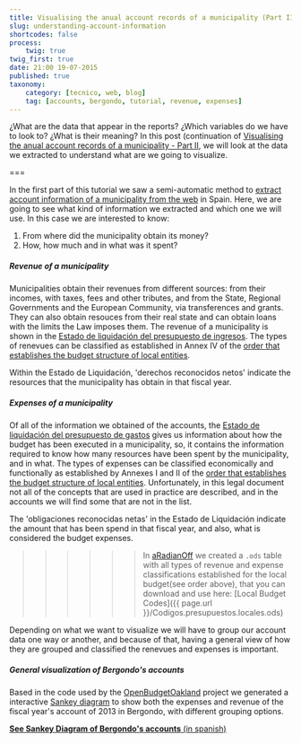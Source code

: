 ```yaml
---
title: Visualising the anual account records of a municipality (Part II): Understanding the account information
slug: understanding-account-information
shortcodes: false
process:
    twig: true
twig_first: true
date: 21:00 19-07-2015
published: true
taxonomy:
    category: [tecnico, web, blog]
    tag: [accounts, bergondo, tutorial, revenue, expenses]
---
```


¿What are the data that appear in the reports? ¿Which variables do we have to look to? ¿What is their meaning? In this post (continuation of [Visualising the anual account records of a municipality - Part II](/en/blog//extracting-information-rendiciondecuentas.es), we will look at the data we extracted to understand what are we going to visualize.

===

In the first part of this tutorial we saw a semi-automatic method to  [extract account information of a municipality from the web](/en/blog//extracting-information-rendiciondecuentas.es) in Spain. Here, we are going to see what kind of information we extracted and which one we will use. In this case we are interested to know:
1. From where did the municipality obtain its money?
2. How, how much and in what was it spent?

##### Revenue of a municipality
Municipalities obtain their revenues from different sources: from their incomes, with taxes, fees and other tributes, and from the State, Regional Governments and the European Community, via transferences and grants. They can also obtain resouces from their real state and can obtain loans with the limits the Law imposes them. The revenue of a municipality is shown in the [Estado de liquidación del presupuesto de ingresos](http://www.rendiciondecuentas.es/es/informaciongeneral/presupuestoentidades/EstadoLiquidacionPresupuestoIngresos.html). The types of renevues can be classified as established in Annex IV of the [order that establishes the budget structure of local entities](http://www.boe.es/buscar/act.php?id=BOE-A-2008-19916).


Within the Estado de Liquidación, 'derechos reconocidos netos' indicate the resources that the municipality has obtain in that fiscal year. 

##### Expenses of a municipality
Of all of the information we obtained of the accounts, the [Estado de liquidación del presupuesto de gastos](http://www.rendiciondecuentas.es/es/informaciongeneral/presupuestoentidades/EstadoLiquidacionPresupuestoGastos.html) gives us information about how the budget has been executed in a municipality, so, it contains the information required to know how many resources have been spent by the municipality, and in what. The types of expenses can be classified economically and functionally as established by Annexes I and II of the [order that establishes the budget structure of local entities](http://www.boe.es/buscar/act.php?id=BOE-A-2008-19916). Unfortunately, in this legal document not all of the concepts that are used in practice are described, and in the accounts we will find some that are not in the list.

The 'obligaciones reconocidas netas' in the Estado de Liquidación indicate the amount that has been spend in that fiscal year, and also, what is considered the budget expenses. 


>>>>>> In [aRadianOff](http://www.aradianoff.com) we created a `.ods` table with all types of revenue and expense classifications established for the local budget(see order above), that you can download and use here: [Local Budget Codes]({{ page.url }}/Codigos.presupuestos.locales.ods)

Depending on what we want to visualize we will have to group our account data one way or another, and because of that, having a general view of how they are grouped and classified the renevues and expenses is important.

##### General visualization of Bergondo's accounts
Based in the code used by the [OpenBudgetOakland](http://openbudgetoakland.org/) project we generated a interactive [Sankey diagram](https://es.wikipedia.org/wiki/Diagrama_de_Sankey) to show both the expenses and revenue of the fiscal year's account of 2013 in Bergondo, with different grouping options. 

[**See Sankey Diagram of Bergondo's accounts** (in spanish)](/proyectos/bergondoabierto/cuentas-bergondo) 


